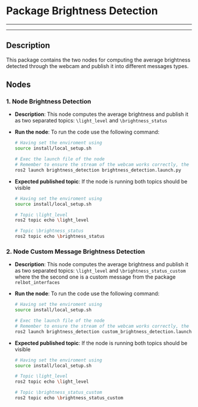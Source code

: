 # Package Brightness Detection
---
---
## Description

This package contains the two nodes for computing the average brightness detected through the webcam and publish it into different messages types. 

## Nodes

### 1. Node Brightness Detection 
 - **Description**: This node computes the average brightness and publish it as two separated topics: ```\light_level``` and ```\brightness_status```
   
- **Run the node**: To run the code use the following command:

   ```bash
   # Having set the enviroment using 
   source install/local_setup.sh

   # Exec the launch file of the node
   # Remember to ensure the stream of the webcam works correctly, the launch file will run the cam2image node.
   ros2 launch brightness_detection brightness_detection.launch.py
   ```

- **Expected published topic**: If the node is running both topics should be visible

   ```bash
   # Having set the enviroment using 
   source install/local_setup.sh

   # Topic \light_level
   ros2 topic echo \light_level

   # Topic \brightness_status
   ros2 topic echo \brightness_status
   ```

### 2. Node Custom Message Brightness Detection 
 - **Description**: This node computes the average brightness and publish it as two separated topics: ```\light_level``` and ```\brightness_status_custom``` where the the second one is a custom message from the package ```relbot_interfaces```

- **Run the node**: To run the code use the following command:

   ```bash
   # Having set the enviroment using 
   source install/local_setup.sh

   # Exec the launch file of the node
   # Remember to ensure the stream of the webcam works correctly, the launch file will run the cam2image node.
   ros2 launch brightness_detection custom_brightness_detection.launch.py
   ```

- **Expected published topic**: If the node is running both topics should be visible

   ```bash
   # Having set the enviroment using 
   source install/local_setup.sh

   # Topic \light_level
   ros2 topic echo \light_level

   # Topic \brightness_status_custom
   ros2 topic echo \brightness_status_custom
   ```